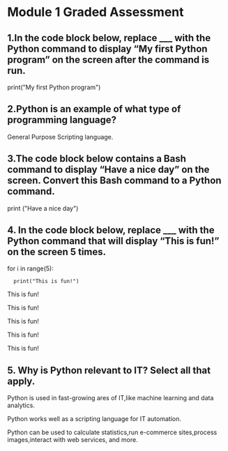 # Module 1 Graded Assessment

## 1.In the code block below, replace ___ with the Python command to display “My first Python program” on the screen after the command is run.  

 print("My first Python program")

## 2.Python is an example of what type of programming language?
 
  General Purpose Scripting language.

## 3.The code block below contains a Bash command to display “Have a nice day” on the screen. Convert this Bash command to a Python command.
  
  print ("Have a nice day")

## 4. In the code block below, replace ___ with the Python command that will display “This is fun!” on the screen 5 times.

for i in range(5):
      
      print("This is fun!")

   This is fun!
   
   This is fun!
   
   This is fun!
   
   This is fun!
   
   This is fun!
  
## 5. Why is Python relevant to IT? Select all that apply.
   
   Python is used in fast-growing ares of IT,like machine learning and data analytics.
   
   Python works well as a scripting language for IT automation.
   
   Python can be used to calculate statistics,run e-commerce sites,process images,interact with web services, and more.
   
